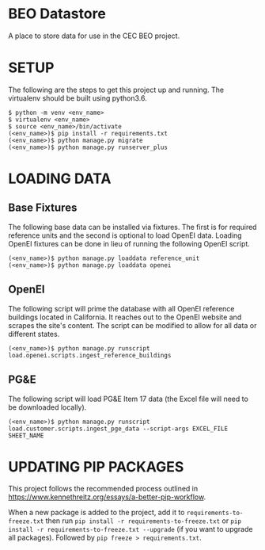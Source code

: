 # BEO Datastore

A place to store data for use in the CEC BEO project.

# SETUP

The following are the steps to get this project up and running. The virtualenv should be built using python3.6.

```
$ python -m venv <env_name>
$ virtualenv <env_name>
$ source <env_name>/bin/activate
(<env_name>)$ pip install -r requirements.txt
(<env_name>)$ python manage.py migrate
(<env_name>)$ python manage.py runserver_plus
```

# LOADING DATA

## Base Fixtures

The following base data can be installed via fixtures. The first is for required reference units and the second is optional to load OpenEI data. Loading OpenEI fixtures can be done in lieu of running the following OpenEI script.

```
(<env_name>)$ python manage.py loaddata reference_unit
(<env_name>)$ python manage.py loaddata openei
```

## OpenEI

The following script will prime the database with all OpenEI reference buildings located in California. It reaches out to the OpenEI website and scrapes the site's content. The script can be modified to allow for all data or different states.

```
(<env_name>)$ python manage.py runscript load.openei.scripts.ingest_reference_buildings
```

## PG&E

The following script will load PG&E Item 17 data (the Excel file will need to be downloaded locally).

```
(<env_name>)$ python manage.py runscript load.customer.scripts.ingest_pge_data --script-args EXCEL_FILE SHEET_NAME
```

# UPDATING PIP PACKAGES

This project follows the recommended process outlined in https://www.kennethreitz.org/essays/a-better-pip-workflow.

When a new package is added to the project, add it to `requirements-to-freeze.txt` then run `pip install -r requirements-to-freeze.txt` or `pip install -r requirements-to-freeze.txt --upgrade` (if you want to upgrade all packages). Followed by `pip freeze > requirements.txt`.
